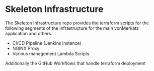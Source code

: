 # Skeleton Infrastructure

The Skeleton Infrastructure repo provides the terraform scripts for the following segments of the infrastructure for the main vonMerkatz application and others.

- CI/CD Pipeline (Jenkins Instance)
- NGINX Proxy
- Various management Lambda Scripts

Additionally the GitHub Workflows that handle terraform deployment
